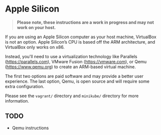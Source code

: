 # Apple Silicon

> __Please note, these instructions are a work in progress and may not work on your host.__

If you are using an Apple Silicon computer as your host machine, VirtualBox is not an option. Apple Silicon’s CPU is based off the ARM architecture, and VirtualBox only works on x86.

Instead, you'll need to use a virtualization technology like Parallels (https://parallels.com), VMware Fusion (https://vmware.com), or Qemu (https://www.qemu.org) to create an ARM-based virtual machine.

The first two options are paid software and may provide a better user experience. The last option, Qemu, is open source and will require some extra configuration.

Please see the `vagrant/` directory and `minikube/` directory for more information.

## TODO

* Qemu instructions
